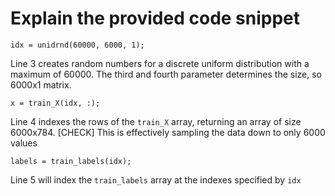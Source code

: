 # Explain the provided code snippet

```
idx = unidrnd(60000, 6000, 1);
```

Line 3 creates random numbers for a discrete uniform distribution with a
maximum of 60000. The third and fourth parameter determines the size, so
6000x1 matrix.

```
x = train_X(idx, :);
```

Line 4 indexes the rows of the `train_X` array, returning an array of size
6000x784. [CHECK] This is effectively sampling the data down to only 6000
values

```
labels = train_labels(idx);
```

Line 5 will index the `train_labels` array at the indexes specified by `idx`
